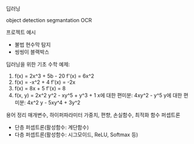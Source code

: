 딥러닝

object detection
segmantation
OCR

프로젝트 예시
- 불법 현수막 탐지
- 씽씽이 블랙박스


딥러닝을 위한 기초 수학
예제:
1. f(x) = 2x^3 + 5b - 20
	f'(x) = 6x^2
2. f(x) = -x^2 + 4
	f'(x) = -2x
3. f(x) = 8x + 5
	f'(x) = 8
4. f(x, y) = 2x^2 y^2 - xy^5 + y^3 + 1
	x에 대한 편미분: 4xy^2 - y^5 
	y에 대한 편미분: 4x^2 y - 5xy^4 + 3y^2 


용어 정리
매개변수, 하이퍼파라미터
가중치, 편향, 손실함수, 최적화 함수
퍼셉트론
- 단층 퍼셉트론(활성함수: 계단함수)
- 다층 퍼셉트론(활성함수: 시그모이드, ReLU, Softmax 등)


